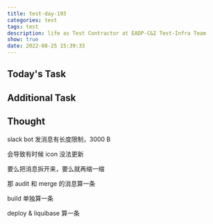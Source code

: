 ```yaml
---
title: test-day-193
categories: test
tags: test
description: life as Test Contractor at EADP-C&I Test-Infra Team
show: true
date: 2022-08-25 15:39:33
---
```

## Today's Task

## Additional Task 

## Thought

slack bot 发消息有长度限制，3000 B

会导致有时候 icon 没法更新

要么把消息拆开来，要么就再缩一缩

那 audit 和 merge 的消息算一条

build 单独算一条

deploy & liquibase 算一条
